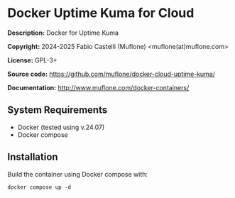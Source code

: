 Docker Uptime Kuma for Cloud
============================
**Description:** Docker for Uptime Kuma

**Copyright:** 2024-2025 Fabio Castelli (Muflone) <muflone(at)muflone.com>

**License:** GPL-3+

**Source code:** https://github.com/muflone/docker-cloud-uptime-kuma/

**Documentation:** http://www.muflone.com/docker-containers/

System Requirements
-------------------

* Docker (tested using v.24.07)
* Docker compose

Installation
------------

Build the container using Docker compose with:

    docker compose up -d

